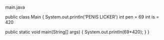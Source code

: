 main.java

public class Main {
  System.out.println('PENIS LICKER')
  int pen = 69
  int is = 420
  
  public static void main(String[] args) {
  System.out.println(69*420);
  }
}
